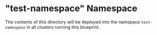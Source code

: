 # "test-namespace" Namespace

The contents of this directory will be deployed into the namspace `test-namespace` in all clusters running this blueprint.